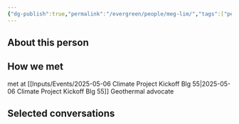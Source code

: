 ```yaml
---
{"dg-publish":true,"permalink":"/evergreen/people/meg-lim/","tags":["people","potential_fellow"]}
---
```


## About this person


## How we met
met at [[Inputs/Events/2025-05-06 Climate Project Kickoff Blg 55\|2025-05-06 Climate Project Kickoff Blg 55]]
Geothermal advocate

## Selected conversations
